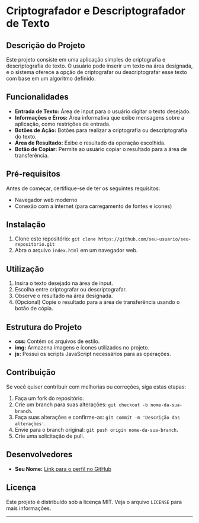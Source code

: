# Criptografador e Descriptografador de Texto

## Descrição do Projeto

Este projeto consiste em uma aplicação simples de criptografia e descriptografia de texto. O usuário pode inserir um texto na área designada, e o sistema oferece a opção de criptografar ou descriptografar esse texto com base em um algoritmo definido.

## Funcionalidades

- **Entrada de Texto:** Área de input para o usuário digitar o texto desejado.
- **Informações e Erros:** Área informativa que exibe mensagens sobre a aplicação, como restrições de entrada.
- **Botões de Ação:** Botões para realizar a criptografia ou descriptografia do texto.
- **Área de Resultado:** Exibe o resultado da operação escolhida.
- **Botão de Copiar:** Permite ao usuário copiar o resultado para a área de transferência.

## Pré-requisitos

Antes de começar, certifique-se de ter os seguintes requisitos:

- Navegador web moderno
- Conexão com a internet (para carregamento de fontes e ícones)

## Instalação

1. Clone este repositório: `git clone https://github.com/seu-usuario/seu-repositorio.git`
2. Abra o arquivo `index.html` em um navegador web.

## Utilização

1. Insira o texto desejado na área de input.
2. Escolha entre criptografar ou descriptografar.
3. Observe o resultado na área designada.
4. (Opcional) Copie o resultado para a área de transferência usando o botão de cópia.

## Estrutura do Projeto

- **css:** Contém os arquivos de estilo.
- **img:** Armazena imagens e ícones utilizados no projeto.
- **js:** Possui os scripts JavaScript necessários para as operações.

## Contribuição

Se você quiser contribuir com melhorias ou correções, siga estas etapas:

1. Faça um fork do repositório.
2. Crie um branch para suas alterações: `git checkout -b nome-da-sua-branch`.
3. Faça suas alterações e confirme-as: `git commit -m 'Descrição das alterações'`.
4. Envie para o branch original: `git push origin nome-da-sua-branch`.
5. Crie uma solicitação de pull.

## Desenvolvedores

- **Seu Nome:** [Link para o perfil no GitHub](https://github.com/HebertFSoares)

## Licença

Este projeto é distribuído sob a licença MIT. Veja o arquivo `LICENSE` para mais informações.

---
